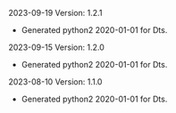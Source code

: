 2023-09-19 Version: 1.2.1
- Generated python2 2020-01-01 for Dts.

2023-09-15 Version: 1.2.0
- Generated python2 2020-01-01 for Dts.

2023-08-10 Version: 1.1.0
- Generated python2 2020-01-01 for Dts.

